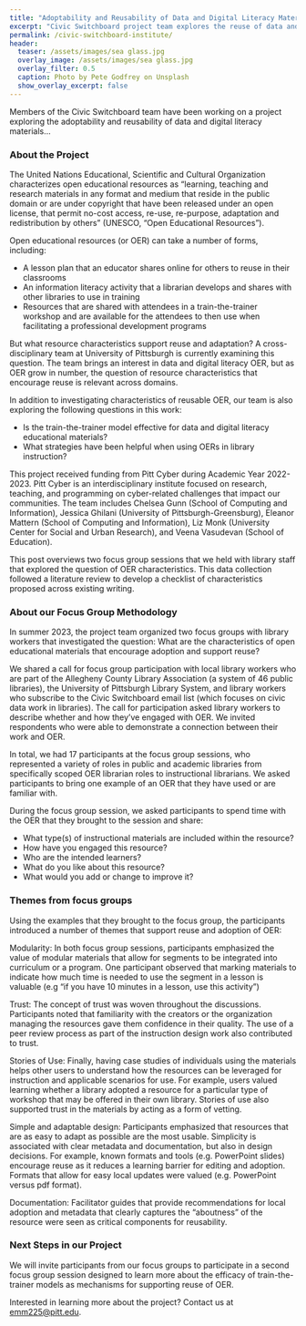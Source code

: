 ```yaml
---
title: "Adoptability and Reusability of Data and Digital Literacy Materials "
excerpt: "Civic Switchboard project team explores the reuse of data and digital literacy materials"
permalink: /civic-switchboard-institute/
header:
  teaser: /assets/images/sea glass.jpg
  overlay_image: /assets/images/sea glass.jpg
  overlay_filter: 0.5
  caption: Photo by Pete Godfrey on Unsplash
  show_overlay_excerpt: false
---
```


Members of the Civic Switchboard team have been working on a project exploring the adoptability and reusability of data and digital literacy materials... 

### About the Project

The United Nations Educational, Scientific and Cultural Organization characterizes open educational resources as “learning, teaching and research materials in any format and medium that reside in the public domain or are under copyright that have been released under an open license, that permit no-cost access, re-use, re-purpose, adaptation and redistribution by others” (UNESCO, “Open Educational Resources”).

Open educational resources (or OER) can take a number of forms, including:

* A lesson plan that an educator shares online for others to reuse in their classrooms
* An information literacy activity that a librarian develops and shares with other libraries to use in training
* Resources that are shared with attendees in a train-the-trainer workshop and are available for the attendees to then use when facilitating a professional development programs 

But what resource characteristics support reuse and adaptation? A cross-disciplinary team at University of Pittsburgh is currently examining this question. The team brings an interest in data and digital literacy OER, but as OER grow in number, the question of resource characteristics that encourage reuse is relevant across domains. 

In addition to investigating characteristics of reusable OER, our team is also exploring the following questions in this work:  

* Is the train-the-trainer model effective for data and digital literacy educational materials?
* What strategies have been helpful when using OERs in library instruction? 

This project received funding from Pitt Cyber during Academic Year 2022-2023. Pitt Cyber is an interdisciplinary institute focused on research, teaching, and programming on cyber-related challenges that impact our communities. The team includes Chelsea Gunn (School of Computing and Information), Jessica Ghilani (University of Pittsburgh-Greensburg), Eleanor Mattern (School of Computing and Information), Liz Monk (University Center for Social and Urban Research), and Veena Vasudevan (School of Education). 

This post overviews two focus group sessions that we held with library staff that explored the question of OER characteristics. This data collection followed a literature review to develop a checklist of characteristics proposed across existing writing.

### About our Focus Group Methodology

In summer 2023, the project team organized two focus groups with library workers that investigated the question: What are the characteristics of open educational materials that encourage adoption and support reuse?

We shared a call for focus group participation with local library workers who are part of the Allegheny County Library Association (a system of 46 public libraries), the University of Pittsburgh Library System, and library workers who subscribe to the Civic Switchboard email list (which focuses on civic data work in libraries). The call for participation asked library workers to describe whether and how they’ve engaged with OER. We invited respondents who were able to demonstrate a connection between their work and OER.

In total, we had 17 participants at the focus group sessions, who represented a variety of roles in public and academic libraries from specifically scoped OER librarian roles to instructional librarians.  We asked participants to bring one example of an OER that they have used or are familiar with. 

During the focus group session, we asked participants to spend time with the OER that they brought to the session and share:
* What type(s) of instructional materials are included within the resource?
* How have you engaged this resource?
* Who are the intended learners?
* What do you like about this resource?
* What would you add or change to improve it?


### Themes from focus groups

Using the examples that they brought to the focus group, the participants introduced a number of themes that support reuse and adoption of OER:

Modularity: In both focus group sessions, participants emphasized the value of modular materials that allow for segments to be integrated into curriculum or a program. One participant observed that marking materials to indicate how much time is needed to use the segment in a lesson is valuable (e.g “if you have 10 minutes in a lesson, use this activity”)

Trust: The concept of trust was woven throughout the discussions. Participants noted that familiarity with the creators or the organization managing the resources gave them confidence in their quality. The use of a peer review process as part of the instruction design work also contributed to trust. 

Stories of Use: Finally, having case studies of individuals using the materials helps other users to understand how the resources can be leveraged for instruction and applicable scenarios for use. For example, users valued learning whether a library adopted a resource for a particular type of workshop that may be offered in their own library. Stories of use also supported trust in the materials by acting as a form of vetting.

Simple and adaptable design: Participants emphasized that resources that are as easy to adapt as possible are the most usable. Simplicity is associated with clear metadata and documentation, but also in design decisions. For example, known formats and tools (e.g. PowerPoint slides) encourage reuse as it reduces a learning barrier for editing and adoption. Formats that allow for easy local updates were valued (e.g. PowerPoint versus pdf format).

Documentation: Facilitator guides that provide recommendations for local adoption and metadata that clearly captures the “aboutness” of the resource were seen as critical components for reusability.

### Next Steps in our Project

We will invite participants from our focus groups to participate in a second focus group session designed to learn more about the efficacy of train-the-trainer models as mechanisms for supporting reuse of OER.

Interested in learning more about the project? Contact us at emm225@pitt.edu.
